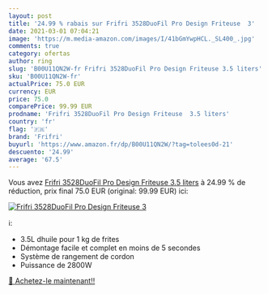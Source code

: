 ```yaml
---
layout: post
title: '24.99 % rabais sur Frifri 3528DuoFil Pro Design Friteuse  3'
date: 2021-03-01 07:04:21
image: 'https://m.media-amazon.com/images/I/41bGmYwpHCL._SL400_.jpg'
comments: true
category: ofertas
author: ring
slug: 'B00U11QN2W-fr Frifri 3528DuoFil Pro Design Friteuse 3.5 liters'
sku: 'B00U11QN2W-fr'
actualPrice: 75.0 EUR
currency: EUR
price: 75.0
comparePrice: 99.99 EUR
prodname: 'Frifri 3528DuoFil Pro Design Friteuse  3.5 liters'
country: 'fr'
flag: '🇫🇷'
brand: 'Frifri'
buyurl: 'https://www.amazon.fr/dp/B00U11QN2W/?tag=tolees0d-21'
descuento: '24.99'
average: '67.5'
---
```


Vous avez [Frifri 3528DuoFil Pro Design Friteuse  3.5 liters](https://www.amazon.fr/dp/B00U11QN2W/?tag=tolees0d-21)  à  24.99 % de réduction, prix final  75.0 EUR (original: 99.99 EUR) ici:

[![Frifri 3528DuoFil Pro Design Friteuse  3](https://m.media-amazon.com/images/I/41bGmYwpHCL._SL400_.jpg)](https://www.amazon.fr/dp/B00U11QN2W/?tag=tolees0d-21)

ℹ️:

- 3.5L dhuile pour 1 kg de frites
- Démontage facile et complet en moins de 5 secondes
- Système de rangement de cordon
- Puissance de 2800W

[🛒 Achetez-le maintenant!!](https://www.amazon.fr/dp/B00U11QN2W/?tag=tolees0d-21)
